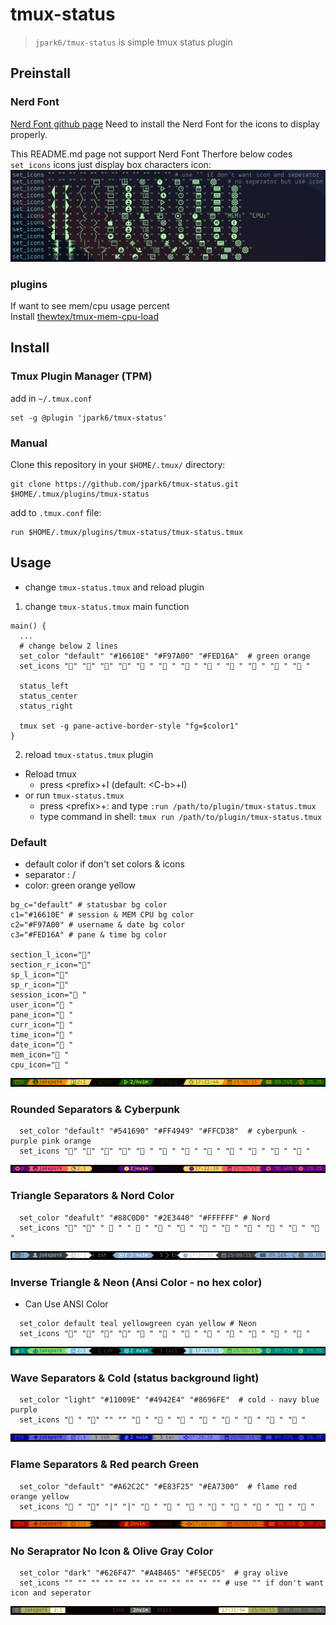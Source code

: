 # tmux-status

> `jpark6/tmux-status` is simple tmux status plugin

## Preinstall
### Nerd Font
[Nerd Font github page](https://github.com/ryanoasis/nerd-fonts)
Need to install the Nerd Font for the icons to display properly.

This README.md page not support Nerd Font
Therfore below codes `set_icons` icons just display box characters
icon:
![./images/icon_characters.png](./images/icon_characters.png)

### plugins
If want to see mem/cpu usage percent  
Install [thewtex/tmux-mem-cpu-load](https://github.com/thewtex/tmux-mem-cpu-load)

## Install
### Tmux Plugin Manager (TPM)

add in `~/.tmux.conf`
```shell
set -g @plugin 'jpark6/tmux-status'
```

### Manual
Clone this repository in your `$HOME/.tmux/` directory:

```shell
git clone https://github.com/jpark6/tmux-status.git $HOME/.tmux/plugins/tmux-status
```

add to  `.tmux.conf` file:

```shell
run $HOME/.tmux/plugins/tmux-status/tmux-status.tmux
```

## Usage
- change `tmux-status.tmux` and reload plugin
1. change `tmux-status.tmux` main function
```shell
main() {
  ...
  # change below 2 lines
  set_color "default" "#16610E" "#F97A00" "#FED16A"  # green orange
  set_icons "" "" "" "" " " " " " " " " " " "󰸗 " " " " "

  status_left
  status_center
  status_right

  tmux set -g pane-active-border-style "fg=$color1"
}

```
2. reload `tmux-status.tmux` plugin
  - Reload tmux
    - press \<prefix\>+I (default: \<C-b\>+I)
  - or run `tmux-status.tmux`
    - press \<prefix>+: and type `:run /path/to/plugin/tmux-status.tmux`
    - type command in shell: `tmux run /path/to/plugin/tmux-status.tmux`

### Default 
- default color if don't set colors & icons
- separator : /
- color: green orange yellow
```shell
bg_c="default" # statusbar bg color
c1="#16610E" # session & MEM CPU bg color
c2="#F97A00" # username & date bg color
c3="#FED16A" # pane & time bg color

section_l_icon=""
section_r_icon=""
sp_l_icon=""
sp_r_icon=""
session_icon=" "
user_icon=" "
pane_icon=" "
curr_icon=" "
time_icon=" "
date_icon="󰸗 "
mem_icon=" "
cpu_icon=" "
```
![./images/default.png](./images/default.png)

### Rounded Separators & Cyberpunk
```shell
  set_color "default" "#541690" "#FF4949" "#FFCD38"  # cyberpunk - purple pink orange
  set_icons "" "" "" "" "󰥱 " "󰙄 " "󰪟 " "󰀨 " "󱑁 " "󰸗 " "󰰐 " "󰯲 "
```
![./images/round-cyberpunk.png](./images/round-cyberpunk.png)

### Triangle Separators & Nord Color 
```shell
  set_color "deafult" "#88C0D0" "#2E3440" "#FFFFFF" # Nord
  set_icons "" "" "  " "  " "󱃸 " " " "󱪳 " " " "󱎫 " "󰸘 " " " " "
```
![./images/triangle-nord.png](./images/triangle-nord.png)

### Inverse Triangle & Neon (Ansi Color - no hex color)
- Can Use ANSI Color
```shell
  set_color default teal yellowgreen cyan yellow # Neon
  set_icons "" "" "" "" " " "󱚟 " "󰠡 " "󰣉 " "󱦟 " "󰸗 " "󰰐 " "󰯲 "
```
![/images/inversetriangle-neon.png](./images/inversetriangle-neon.png)

### Wave Separators & Cold (status background light)
```shell
  set_color "light" "#11009E" "#4942E4" "#8696FE"  # cold - navy blue purple
  set_icons " " "" "" "" " " "󱎂 " "󰠡 " "󱝆 " "󰚱 " "󰸗 " " " " "
```
![./images/wave-cold.png](./images/wave-cold.png)

### Flame Separators & Red pearch Green
```shell
  set_color "default" "#A62C2C" "#E83F25" "#EA7300"  # flame red orange yellow 
  set_icons " " "" "|" "|" "󱠇 " "󰙊 " " " "󱓞 " "󱦟 " "󰸗 " " " " "
```
![./images/flame-red.png](./images/flame-red.png)

### No Seraprator No Icon & Olive Gray Color
```shell
  set_color "dark" "#626F47" "#A4B465" "#F5ECD5"  # gray olive
  set_icons "" "" "" "" "" "" "" "" "" "" "" "" # use "" if don't want icon and seperator
```

![./images/noseparator-noicon-grayolive.png](./images/noseparator-noicon-grayolive.png)

